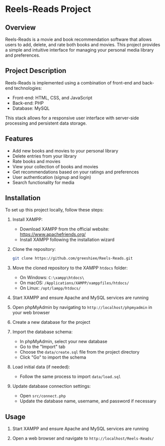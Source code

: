 # Reels-Reads Project

## Overview

Reels-Reads is a movie and book recommendation software that allows users to add, delete, and rate both books and movies. This project provides a simple and intuitive interface for managing your personal media library and preferences.

## Project Description

Reels-Reads is implemented using a combination of front-end and back-end technologies:

- Front-end: HTML, CSS, and JavaScript
- Back-end: PHP
- Database: MySQL

This stack allows for a responsive user interface with server-side processing and persistent data storage.

## Features

- Add new books and movies to your personal library
- Delete entries from your library
- Rate books and movies
- View your collection of books and movies
- Get recommendations based on your ratings and preferences
- User authentication (signup and login)
- Search functionality for media

## Installation

To set up this project locally, follow these steps:

1. Install XAMPP:
   - Download XAMPP from the official website: https://www.apachefriends.org/
   - Install XAMPP following the installation wizard

2. Clone the repository:
   ```bash
   git clone https://github.com/greeshiee/Reels-Reads.git
   ```

3. Move the cloned repository to the XAMPP `htdocs` folder:
   - On Windows: `C:\xampp\htdocs\`
   - On macOS: `/Applications/XAMPP/xamppfiles/htdocs/`
   - On Linux: `/opt/lampp/htdocs/`

4. Start XAMPP and ensure Apache and MySQL services are running

5. Open phpMyAdmin by navigating to `http://localhost/phpmyadmin` in your web browser

6. Create a new database for the project

7. Import the database schema:
   - In phpMyAdmin, select your new database
   - Go to the "Import" tab
   - Choose the `data/create.sql` file from the project directory
   - Click "Go" to import the schema

8. Load initial data (if needed):
   - Follow the same process to import `data/load.sql`

9. Update database connection settings:
   - Open `src/connect.php`
   - Update the database name, username, and password if necessary

## Usage

1. Start XAMPP and ensure Apache and MySQL services are running

2. Open a web browser and navigate to `http://localhost/Reels-Reads/`
